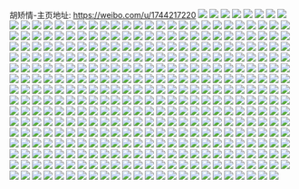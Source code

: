胡矫情-主页地址: https://weibo.com/u/1744217220 
![](https://wx4.sinaimg.cn/mw2000/67f6a484ly1h9gc7r0bowj22802yox6r.jpg) 
![](https://wx4.sinaimg.cn/mw2000/67f6a484ly1h9gc7okam2j227h2y07wl.jpg) 
![](https://wx4.sinaimg.cn/mw2000/67f6a484ly1h9gc7uoy23j223w2v41kz.jpg) 
![](https://wx4.sinaimg.cn/mw2000/67f6a484ly1h9gc7x0e7tj22802yob2c.jpg) 
![](https://wx4.sinaimg.cn/mw2000/67f6a484ly1h9gc7syfbej22522uq7wj.jpg) 
![](https://wx4.sinaimg.cn/mw2000/67f6a484ly1h9gc7z0xi4j222x2rwkjo.jpg) 
![](https://wx4.sinaimg.cn/mw2000/67f6a484ly1h9gc80ca4tj23402c0b2a.jpg) 
![](https://wx4.sinaimg.cn/mw2000/67f6a484ly1h9gc7zs78gj22ps1j0qv5.jpg) 
![](https://wx4.sinaimg.cn/mw2000/67f6a484ly1h9gc844imqj22802yo4qt.jpg) 
![](https://wx4.sinaimg.cn/mw2000/67f6a484ly1h0gqmrh3s8j22yo2804qt.jpg) 
![](https://wx4.sinaimg.cn/mw2000/67f6a484ly1h0gqmt24nhj234022ohdt.jpg) 
![](https://wx4.sinaimg.cn/mw2000/67f6a484ly1h0gqmwwr4kj22yo280qv8.jpg) 
![](https://wx4.sinaimg.cn/mw2000/67f6a484ly1h0gqmy10otj234022oqv5.jpg) 
![](https://wx4.sinaimg.cn/mw2000/67f6a484ly1h0gqn11879j22802yo4qs.jpg) 
![](https://wx4.sinaimg.cn/mw2000/67f6a484ly1h0gqn1yoprj234022ohdt.jpg) 
![](https://wx4.sinaimg.cn/mw2000/67f6a484ly1gzr8099sljj21w02in7wi.jpg) 
![](https://wx4.sinaimg.cn/mw2000/67f6a484ly1gzr80d9gq9j22802yo1l0.jpg) 
![](https://wx4.sinaimg.cn/mw2000/67f6a484ly1gzr80jr6rzj22m91ymx6p.jpg) 
![](https://wx4.sinaimg.cn/mw2000/67f6a484ly1gvbteokuezj22c0340e83.jpg) 
![](https://wx4.sinaimg.cn/mw2000/001U2yzOly1gv22wr878ej629c1p0qv502.jpg) 
![](https://wx4.sinaimg.cn/mw2000/001U2yzOly1gv22wq582kj61yj1gw4qp02.jpg) 
![](https://wx4.sinaimg.cn/mw2000/001U2yzOly1gv22wrobyfj61yj1gw1h602.jpg) 
![](https://wx4.sinaimg.cn/mw2000/001U2yzOly1gv22wnqwq3j61yj1gw4qp02.jpg) 
![](https://wx4.sinaimg.cn/mw2000/001U2yzOly1gv22wp41srj63402c0e8202.jpg) 
![](https://wx4.sinaimg.cn/mw2000/001U2yzOly1gv22wtblzcj62c03401kz02.jpg) 
![](https://wx4.sinaimg.cn/mw2000/001U2yzOly1guk05ab30dj62c0340kjl02.jpg) 
![](https://wx4.sinaimg.cn/mw2000/001U2yzOly1guk05cnahjj62802yob2b02.jpg) 
![](https://wx4.sinaimg.cn/mw2000/001U2yzOly1guezzbf47sj61w02iox6q02.jpg) 
![](https://wx4.sinaimg.cn/mw2000/001U2yzOly1guezzc6sg7j61w02ionpd02.jpg) 
![](https://wx4.sinaimg.cn/mw2000/001U2yzOly1guezzal5bfj61w02iokjm02.jpg) 
![](https://wx4.sinaimg.cn/mw2000/001U2yzOly1gu4hzzzk5nj62802yonpf02.jpg) 
![](https://wx4.sinaimg.cn/mw2000/001U2yzOly1gu4i01j6wdj62802yob2b02.jpg) 
![](https://wx4.sinaimg.cn/mw2000/001U2yzOly1gu4i01z60uj60y019cn5z02.jpg) 
![](https://wx4.sinaimg.cn/mw2000/001U2yzOly1gu4i042io2j62802yonpf02.jpg) 
![](https://wx4.sinaimg.cn/mw2000/001U2yzOly1gu4i05x3kuj62802yoqv702.jpg) 
![](https://wx4.sinaimg.cn/mw2000/001U2yzOly1gu4i084xe4j62802yokjn02.jpg) 
![](https://wx4.sinaimg.cn/mw2000/001U2yzOly1gu4hzyd5xwj62802yonpf02.jpg) 
![](https://wx4.sinaimg.cn/mw2000/001U2yzOly1gu4i0adlglj62802yob2c02.jpg) 
![](https://wx4.sinaimg.cn/mw2000/001U2yzOly1gu4i0bl3oej62c0340u0y02.jpg) 
![](https://wx4.sinaimg.cn/mw2000/001U2yzOly1gtpccgvcpnj629y2w7npe02.jpg) 
![](https://wx4.sinaimg.cn/mw2000/67f6a484gy1gokdmks73pj22c03401kx.jpg) 
![](https://wx4.sinaimg.cn/mw2000/67f6a484gy1gokdmjnpasj21w02ioe82.jpg) 
![](https://wx4.sinaimg.cn/mw2000/67f6a484ly1gocw0axozrj21v52hj1ky.jpg) 
![](https://wx4.sinaimg.cn/mw2000/67f6a484ly1gocw0fzugcj21bw1rve81.jpg) 
![](https://wx4.sinaimg.cn/mw2000/67f6a484ly1gocw0hj12bj222y2rxnpe.jpg) 
![](https://wx4.sinaimg.cn/mw2000/67f6a484ly1gocw36jjbtj213u0tukjl.jpg) 
![](https://wx4.sinaimg.cn/mw2000/67f6a484ly1gocw0txl97j21w02io4qq.jpg) 
![](https://wx4.sinaimg.cn/mw2000/67f6a484ly1gocw0itp3hj23402c0qv5.jpg) 
![](https://wx4.sinaimg.cn/mw2000/67f6a484ly1gocw09b4amj22c03404qq.jpg) 
![](https://wx4.sinaimg.cn/mw2000/67f6a484ly1gocw0clsdcj22c0340u0x.jpg) 
![](https://wx4.sinaimg.cn/mw2000/67f6a484ly1gocw0el4jtj23402c0kjl.jpg) 
![](https://wx4.sinaimg.cn/mw2000/67f6a484ly1gnya89uhwjj22c03404qr.jpg) 
![](https://wx4.sinaimg.cn/mw2000/67f6a484ly1gnu27goozdj20tu13uhdu.jpg) 
![](https://wx4.sinaimg.cn/mw2000/67f6a484ly1gnonfaf0cbj22yo2801la.jpg) 
![](https://wx4.sinaimg.cn/mw2000/67f6a484ly1gnonfhtv83j22yo280qvf.jpg) 
![](https://wx4.sinaimg.cn/mw2000/67f6a484ly1gnoni2sor7j22ip1w01kz.jpg) 
![](https://wx4.sinaimg.cn/mw2000/67f6a484ly1gnonr5qdkxj20u01401ky.jpg) 
![](https://wx4.sinaimg.cn/mw2000/67f6a484ly1gnonfisfgzj23402c0npd.jpg) 
![](https://wx4.sinaimg.cn/mw2000/67f6a484ly1gnoni0omudj22802yoe8e.jpg) 
![](https://wx4.sinaimg.cn/mw2000/67f6a484ly1gnonfe97c4j22802yo1l8.jpg) 
![](https://wx4.sinaimg.cn/mw2000/67f6a484ly1gnonhw4knjj22802yoe8c.jpg) 
![](https://wx4.sinaimg.cn/mw2000/67f6a484ly1gnonirizfxj22802yob2k.jpg) 
![](https://wx4.sinaimg.cn/mw2000/67f6a484ly1gni9cuoas5j22c03401ky.jpg) 
![](https://wx4.sinaimg.cn/mw2000/67f6a484ly1gmofd6s9n7j22c0340kjm.jpg) 
![](https://wx4.sinaimg.cn/mw2000/67f6a484ly1gmofegbjo3j22c0340u0y.jpg) 
![](https://wx4.sinaimg.cn/mw2000/67f6a484ly1gmg8cjb0jsj22c0340hdu.jpg) 
![](https://wx4.sinaimg.cn/mw2000/67f6a484ly1gmbhhakf00j22c0340b29.jpg) 
![](https://wx4.sinaimg.cn/mw2000/67f6a484ly1gkjte5astxj23402c0qv6.jpg) 
![](https://wx4.sinaimg.cn/mw2000/67f6a484ly1gk7agsqc56j22802yob2c.jpg) 
![](https://wx4.sinaimg.cn/mw2000/67f6a484ly1gk3vloptsyj22c0340qv8.jpg) 
![](https://wx4.sinaimg.cn/mw2000/67f6a484ly1gk3vlsdbo3j22c0340kjn.jpg) 
![](https://wx4.sinaimg.cn/mw2000/67f6a484ly1gk3vlqh3s7j22c0340e83.jpg) 
![](https://wx4.sinaimg.cn/mw2000/67f6a484ly1gk3vlulfkmj23402c0e86.jpg) 
![](https://wx4.sinaimg.cn/mw2000/67f6a484ly1gk3vlx46e9j22c03401l1.jpg) 
![](https://wx4.sinaimg.cn/mw2000/67f6a484ly1gk3vlz2gu9j22c0340kjp.jpg) 
![](https://wx4.sinaimg.cn/mw2000/67f6a484ly1gk3vm154auj23402c0kjp.jpg) 
![](https://wx4.sinaimg.cn/mw2000/67f6a484ly1gk3vm3fppoj23402c0npg.jpg) 
![](https://wx4.sinaimg.cn/mw2000/67f6a484ly1gk3vm6euryj23402c0b2d.jpg) 
![](https://wx4.sinaimg.cn/mw2000/67f6a484ly1gjxwsf1g77j20u0140u0x.jpg) 
![](https://wx4.sinaimg.cn/mw2000/67f6a484ly1gjxwsfp418j22c0340e82.jpg) 
![](https://wx4.sinaimg.cn/mw2000/67f6a484ly1gjxwsd1x4qj22c0340qv5.jpg) 
![](https://wx4.sinaimg.cn/mw2000/67f6a484ly1gjvqmzihaoj21yj2m1hdu.jpg) 
![](https://wx4.sinaimg.cn/mw2000/67f6a484ly1gjvqn13avaj222b2r21kz.jpg) 
![](https://wx4.sinaimg.cn/mw2000/67f6a484ly1gjvqn2h3djj21o02804qq.jpg) 
![](https://wx4.sinaimg.cn/mw2000/67f6a484ly1gjtvst8ka9j22io1pyhdu.jpg) 
![](https://wx4.sinaimg.cn/mw2000/67f6a484ly1gjtvsvyxmij22io1ogb2b.jpg) 
![](https://wx4.sinaimg.cn/mw2000/67f6a484ly1gjtvsx9rhtj22io1rahdu.jpg) 
![](https://wx4.sinaimg.cn/mw2000/67f6a484ly1gjtvtdre7dj24802tc1l2.jpg) 
![](https://wx4.sinaimg.cn/mw2000/67f6a484ly1gjtvtkut6tj22c0340e84.jpg) 
![](https://wx4.sinaimg.cn/mw2000/67f6a484ly1gjtvt2ysavj24802tc1l4.jpg) 
![](https://wx4.sinaimg.cn/mw2000/67f6a484ly1gjtvt01r5vj21og2iokjm.jpg) 
![](https://wx4.sinaimg.cn/mw2000/67f6a484ly1gjtvtabdejj22io1qm7wi.jpg) 
![](https://wx4.sinaimg.cn/mw2000/67f6a484ly1gjtvsqrma0j22io1s2x6p.jpg) 
![](https://wx4.sinaimg.cn/mw2000/67f6a484ly1gjtvsys12tj22io1qu7wi.jpg) 
![](https://wx4.sinaimg.cn/mw2000/67f6a484ly1gjtvt4pcj1j22io1qiu0y.jpg) 
![](https://wx4.sinaimg.cn/mw2000/67f6a484ly1gjtvt6ikbxj22io1rue82.jpg) 
![](https://wx4.sinaimg.cn/mw2000/67f6a484ly1gjtvthj539j24802tche1.jpg) 
![](https://wx4.sinaimg.cn/mw2000/67f6a484ly1gjtvt7zib5j22io1pyb2a.jpg) 
![](https://wx4.sinaimg.cn/mw2000/67f6a484ly1gjtvt969xxj22io1peb2a.jpg) 
![](https://wx4.sinaimg.cn/mw2000/67f6a484ly1gjs01zxes9j20v90iwdin.jpg) 
![](https://wx4.sinaimg.cn/mw2000/67f6a484ly1gjriz31dzrj23402c0b29.jpg) 
![](https://wx4.sinaimg.cn/mw2000/67f6a484ly1gjrizyk37qj20u01404qq.jpg) 
![](https://wx4.sinaimg.cn/mw2000/67f6a484ly1gjooc626khj21o71o74qq.jpg) 
![](https://wx4.sinaimg.cn/mw2000/67f6a484ly1gjooeobxpuj210g10g182.jpg) 
![](https://wx4.sinaimg.cn/mw2000/67f6a484ly1gjnt5sxbhuj20u00u0b29.jpg) 
![](https://wx4.sinaimg.cn/mw2000/67f6a484ly1gji5jq32n6j22802you18.jpg) 
![](https://wx4.sinaimg.cn/mw2000/67f6a484ly1gjea0caqrxj23402c0x6p.jpg) 
![](https://wx4.sinaimg.cn/mw2000/67f6a484ly1gj6bvuldr1j24802tce84.jpg) 
![](https://wx4.sinaimg.cn/mw2000/67f6a484ly1gj6bvzfa21j24802tcb2d.jpg) 
![](https://wx4.sinaimg.cn/mw2000/67f6a484ly1gj6bw21ubdj24802tce85.jpg) 
![](https://wx4.sinaimg.cn/mw2000/67f6a484ly1gj6bw6mhojj24802tcb2d.jpg) 
![](https://wx4.sinaimg.cn/mw2000/67f6a484ly1gj6buhc4ukj22802yohe5.jpg) 
![](https://wx4.sinaimg.cn/mw2000/67f6a484ly1gj6bw4g86ej24802tc7wl.jpg) 
![](https://wx4.sinaimg.cn/mw2000/67f6a484ly1gj6bvhpr6lj22tc480b2c.jpg) 
![](https://wx4.sinaimg.cn/mw2000/67f6a484ly1gj6bw8l96qj24802tckjo.jpg) 
![](https://wx4.sinaimg.cn/mw2000/67f6a484ly1gj6bvpbrmjj22tc480x6r.jpg) 
![](https://wx4.sinaimg.cn/mw2000/67f6a484ly1gj52g679n9j21w02ionpe.jpg) 
![](https://wx4.sinaimg.cn/mw2000/67f6a484ly1gj52gk3cyzj21w02iokjm.jpg) 
![](https://wx4.sinaimg.cn/mw2000/67f6a484ly1gj52g8sytmj21c41s5b1l.jpg) 
![](https://wx4.sinaimg.cn/mw2000/67f6a484ly1gj52gdef2oj22io1w0kjl.jpg) 
![](https://wx4.sinaimg.cn/mw2000/67f6a484ly1gixhbthxt0j22io1oghdt.jpg) 
![](https://wx4.sinaimg.cn/mw2000/67f6a484ly1gixhbyjs0dj21og2ioqv5.jpg) 
![](https://wx4.sinaimg.cn/mw2000/67f6a484ly1gixhc42ihjj21m32iokjl.jpg) 
![](https://wx4.sinaimg.cn/mw2000/67f6a484ly1gixhcaupz6j21m32iob2a.jpg) 
![](https://wx4.sinaimg.cn/mw2000/67f6a484ly1gixhbp1fcoj21mn2iou0x.jpg) 
![](https://wx4.sinaimg.cn/mw2000/67f6a484ly1gixhcf47edj22io1ogkjl.jpg) 
![](https://wx4.sinaimg.cn/mw2000/67f6a484ly1gixhck2rd0j22io1qmqv5.jpg) 
![](https://wx4.sinaimg.cn/mw2000/67f6a484ly1gixhcqzuf9j21mr2io000.jpg) 
![](https://wx4.sinaimg.cn/mw2000/67f6a484ly1gixhgz3kljj21og2iou0x.jpg) 
![](https://wx4.sinaimg.cn/mw2000/67f6a484ly1giuvdxu05bj20v91vo7wh.jpg) 
![](https://wx4.sinaimg.cn/mw2000/67f6a484ly1giuvdx4qloj22802yohdw.jpg) 
![](https://wx4.sinaimg.cn/mw2000/67f6a484ly1giuvj612bnj20u00tyaip.jpg) 
![](https://wx4.sinaimg.cn/mw2000/67f6a484ly1giuvilxmvmj21w02iokjn.jpg) 
![](https://wx4.sinaimg.cn/mw2000/67f6a484ly1gir33nlplvj20mi0u01kx.jpg) 
![](https://wx4.sinaimg.cn/mw2000/67f6a484ly1gir33qs6ycj22802yoe8b.jpg) 
![](https://wx4.sinaimg.cn/mw2000/67f6a484ly1giqa7cg7fkj22bc1qi7wh.jpg) 
![](https://wx4.sinaimg.cn/mw2000/67f6a484ly1gipcnzsjlmj22802yoe82.jpg) 
![](https://wx4.sinaimg.cn/mw2000/67f6a484ly1gipco1ajfsj23402c0hdu.jpg) 
![](https://wx4.sinaimg.cn/mw2000/67f6a484ly1gipco286kaj23402c0b2a.jpg) 
![](https://wx4.sinaimg.cn/mw2000/67f6a484ly1gipco34lg0j23402c0e82.jpg) 
![](https://wx4.sinaimg.cn/mw2000/67f6a484ly1gipco4ql72j2249249npe.jpg) 
![](https://wx4.sinaimg.cn/mw2000/67f6a484ly1gipcobwoasj22802yoe8e.jpg) 
![](https://wx4.sinaimg.cn/mw2000/67f6a484ly1gipcoeb60sj21400u0kjl.jpg) 
![](https://wx4.sinaimg.cn/mw2000/67f6a484ly1gipcofcms5j213u0tuu0x.jpg) 
![](https://wx4.sinaimg.cn/mw2000/67f6a484ly1gipcofr6qfj20u0140n4f.jpg) 
![](https://wx4.sinaimg.cn/mw2000/67f6a484ly1giolzyglguj20v91rb7ix.jpg) 
![](https://wx4.sinaimg.cn/mw2000/67f6a484ly1gimg2i1k7qj22c04o0kjq.jpg) 
![](https://wx4.sinaimg.cn/mw2000/67f6a484ly1giiheu8d21j20so0jcjt5.jpg) 
![](https://wx4.sinaimg.cn/mw2000/67f6a484ly1gig2nnv9iwj244z2yoqv7.jpg) 
![](https://wx4.sinaimg.cn/mw2000/67f6a484ly1gifl6wgfi0j22w10r21kx.jpg) 
![](https://wx4.sinaimg.cn/mw2000/67f6a484ly1gibldmiqv6j22bi1o04qq.jpg) 
![](https://wx4.sinaimg.cn/mw2000/67f6a484ly1gi6i102szij22f00v41kx.jpg) 
![](https://wx4.sinaimg.cn/mw2000/67f6a484ly1ghdu6x8br0j22c03401l0.jpg) 
![](https://wx4.sinaimg.cn/mw2000/67f6a484ly1ghdu6yuc1hj22c0340qv7.jpg) 
![](https://wx4.sinaimg.cn/mw2000/67f6a484ly1ghdu70gn64j23402c0e83.jpg) 
![](https://wx4.sinaimg.cn/mw2000/67f6a484ly1ghdu71yttrj23402c0b2b.jpg) 
![](https://wx4.sinaimg.cn/mw2000/67f6a484ly1gh8z8zy0i8j225g25gb2a.jpg) 
![](https://wx4.sinaimg.cn/mw2000/67f6a484ly1gh8z8yhj1xj2271271u0x.jpg) 
![](https://wx4.sinaimg.cn/mw2000/67f6a484ly1ggn9a82gnpj20u0140ahw.jpg) 
![](https://wx4.sinaimg.cn/mw2000/67f6a484ly1ggn9abdqkxj20u0140k4u.jpg) 
![](https://wx4.sinaimg.cn/mw2000/67f6a484ly1ggn9aee7zfj20u0140qh9.jpg) 
![](https://wx4.sinaimg.cn/mw2000/67f6a484ly1ggn9ai0lh5j20u014010n.jpg) 
![](https://wx4.sinaimg.cn/mw2000/67f6a484ly1ggn9alrpdvj21400u0dvh.jpg) 
![](https://wx4.sinaimg.cn/mw2000/67f6a484ly1ggn9angdaxj20u0140tkg.jpg) 
![](https://wx4.sinaimg.cn/mw2000/67f6a484ly1ggn9a6dvd4j20u01404d0.jpg) 
![](https://wx4.sinaimg.cn/mw2000/67f6a484ly1ggn9aps9jyj20u0140ak4.jpg) 
![](https://wx4.sinaimg.cn/mw2000/67f6a484ly1ggn9atlxxgj20u01404gj.jpg) 
![](https://wx4.sinaimg.cn/mw2000/67f6a484ly1ggm4l3xrrfj20u0140nao.jpg) 
![](https://wx4.sinaimg.cn/mw2000/67f6a484ly1ggm4l50aalj20u0140h4c.jpg) 
![](https://wx4.sinaimg.cn/mw2000/67f6a484ly1ggknk6ovtcj21yo1h0b29.jpg) 
![](https://wx4.sinaimg.cn/mw2000/67f6a484ly1ggknk7j3vaj21n51n5hdt.jpg) 
![](https://wx4.sinaimg.cn/mw2000/67f6a484ly1ggknk5yds4j21hl1zge81.jpg) 
![](https://wx4.sinaimg.cn/mw2000/67f6a484ly1ggknk8n700j21go1y87wh.jpg) 
![](https://wx4.sinaimg.cn/mw2000/67f6a484ly1ggckfs0r1qj21sr2ecu0x.jpg) 
![](https://wx4.sinaimg.cn/mw2000/67f6a484ly1gdwnxzblr7j21o029xb2b.jpg) 
![](https://wx4.sinaimg.cn/mw2000/67f6a484ly1gdwnxw5qsxj21is2iob2b.jpg) 
![](https://wx4.sinaimg.cn/mw2000/67f6a484ly3gdmfh8e2ezj216o1kwb29.jpg) 
![](https://wx4.sinaimg.cn/mw2000/67f6a484ly3gdcwcm8ja5j20wg0ibqcg.jpg) 
![](https://wx4.sinaimg.cn/mw2000/67f6a484ly3gdcwcm55e7j20er08cafb.jpg) 
![](https://wx4.sinaimg.cn/mw2000/67f6a484ly3gd3u0mar5nj21kw11x1kx.jpg) 
![](https://wx4.sinaimg.cn/mw2000/67f6a484ly3gcj7p2mg9nj20zk0zk4el.jpg) 
![](https://wx4.sinaimg.cn/mw2000/67f6a484ly3gc7g9kn6m0j20qo0zkdvj.jpg) 
![](https://wx4.sinaimg.cn/mw2000/67f6a484ly3gc2ra5qi88j20zk0npwp3.jpg) 
![](https://wx4.sinaimg.cn/mw2000/67f6a484ly1gbn4kjbyd4j20o80gotdq.jpg) 
![](https://wx4.sinaimg.cn/mw2000/67f6a484ly3gb82s1fmlgj20zk0zk1kx.jpg) 
![](https://wx4.sinaimg.cn/mw2000/67f6a484ly3gb82s17tgkj20zk0zk7nh.jpg) 
![](https://wx4.sinaimg.cn/mw2000/67f6a484ly3gb82s1dlkrj20zk0zk4qi.jpg) 
![](https://wx4.sinaimg.cn/mw2000/67f6a484ly3gax6woazaij20zk0zk4qp.jpg) 
![](https://wx4.sinaimg.cn/mw2000/67f6a484ly3g9tr204rzzj20zk0jznbg.jpg) 
![](https://wx4.sinaimg.cn/mw2000/67f6a484ly3g9nel42cbnj20qo0zk1f3.jpg) 
![](https://wx4.sinaimg.cn/mw2000/67f6a484ly3g9nel47cilj20qo0zkh7v.jpg) 
![](https://wx4.sinaimg.cn/mw2000/67f6a484ly3g9nel40nirj20qo0zkqkz.jpg) 
![](https://wx4.sinaimg.cn/mw2000/67f6a484ly3g9nel4fs9dj20qo0zkh4e.jpg) 
![](https://wx4.sinaimg.cn/mw2000/67f6a484ly3g9nel4p5kdj20qo0zkkcw.jpg) 
![](https://wx4.sinaimg.cn/mw2000/67f6a484ly3g9nel4neqej20qn0zk4i6.jpg) 
![](https://wx4.sinaimg.cn/mw2000/67f6a484gy3g8wd06adhij20mi0u04bl.jpg) 
![](https://wx4.sinaimg.cn/mw2000/67f6a484ly3g8iyz1qlugj20mk0u0qfu.jpg) 
![](https://wx4.sinaimg.cn/mw2000/67f6a484ly3g8iyz1oilaj20ml0u0k75.jpg) 
![](https://wx4.sinaimg.cn/mw2000/67f6a484ly3g8iyz1qrhvj20ml0u0h13.jpg) 
![](https://wx4.sinaimg.cn/mw2000/67f6a484ly3g8iyz1xocjj20mk0u0gyu.jpg) 
![](https://wx4.sinaimg.cn/mw2000/67f6a484gy3g86r84x6fvj20u00u0h3f.jpg) 
![](https://wx4.sinaimg.cn/mw2000/67f6a484ly3g851mrcrvrj20mi0u04ep.jpg) 
![](https://wx4.sinaimg.cn/mw2000/67f6a484ly3g7voqkw7f6j20mi0u01kx.jpg) 
![](https://wx4.sinaimg.cn/mw2000/67f6a484ly3g7voqovvqhj20mi0u04p6.jpg) 
![](https://wx4.sinaimg.cn/mw2000/67f6a484ly3g7voqq60zqj20mi0u01kx.jpg) 
![](https://wx4.sinaimg.cn/mw2000/67f6a484ly3g7solyeg62j20u00mihdt.jpg) 
![](https://wx4.sinaimg.cn/mw2000/67f6a484ly3g7som4eiz3j20u00mib29.jpg) 
![](https://wx4.sinaimg.cn/mw2000/67f6a484ly3g7som41tsyj20u00mi1kx.jpg) 
![](https://wx4.sinaimg.cn/mw2000/67f6a484ly3g7som39oo9j20u00mie2r.jpg) 
![](https://wx4.sinaimg.cn/mw2000/67f6a484ly3g7qq4rikmmj20u00k0tv4.jpg) 
![](https://wx4.sinaimg.cn/mw2000/67f6a484ly3g7qq4pzcluj20u00k0tpc.jpg) 
![](https://wx4.sinaimg.cn/mw2000/67f6a484ly3g7qq4r3jqhj20u00k01kx.jpg) 
![](https://wx4.sinaimg.cn/mw2000/67f6a484ly3g7qq4qt76bj20u00k0x5s.jpg) 
![](https://wx4.sinaimg.cn/mw2000/67f6a484ly3g7qq4rctpcj20u00k0wsu.jpg) 
![](https://wx4.sinaimg.cn/mw2000/67f6a484ly3g7p8g0pi49j20u00k0h8s.jpg) 
![](https://wx4.sinaimg.cn/mw2000/67f6a484ly3g7p5nc8o0uj20u00k07sz.jpg) 
![](https://wx4.sinaimg.cn/mw2000/67f6a484ly3g7p5ndb3x5j20u00k0h48.jpg) 
![](https://wx4.sinaimg.cn/mw2000/67f6a484ly3g7p5ndbtoqj20u00k0ngo.jpg) 
![](https://wx4.sinaimg.cn/mw2000/67f6a484ly3g7p5ncyby6j20u00jzhal.jpg) 
![](https://wx4.sinaimg.cn/mw2000/67f6a484ly3g7p5ndhwfoj20u00k0k8x.jpg) 
![](https://wx4.sinaimg.cn/mw2000/67f6a484ly3g7ob1x5e64j20u00k0b29.jpg) 
![](https://wx4.sinaimg.cn/mw2000/67f6a484ly3g7ob1x3vpcj20u00k0awp.jpg) 
![](https://wx4.sinaimg.cn/mw2000/67f6a484ly3g7ob1wmg7lj20u00k01d2.jpg) 
![](https://wx4.sinaimg.cn/mw2000/67f6a484ly3g7ob1yi081j20u00k07ln.jpg) 
![](https://wx4.sinaimg.cn/mw2000/67f6a484ly3g7ob1yekelj20u00k07r9.jpg) 
![](https://wx4.sinaimg.cn/mw2000/67f6a484ly3g7ob1ycrczj20u00k0wwj.jpg) 
![](https://wx4.sinaimg.cn/mw2000/67f6a484ly3g7n7e4cjojj20mi0u0ao8.jpg) 
![](https://wx4.sinaimg.cn/mw2000/67f6a484ly3g7n7e3wmrej20mi0u0x4q.jpg) 
![](https://wx4.sinaimg.cn/mw2000/67f6a484ly3g7n7e3wkjij20mi0u0qs8.jpg) 
![](https://wx4.sinaimg.cn/mw2000/67f6a484ly3g7n7e59e86j20mg0u0tw4.jpg) 
![](https://wx4.sinaimg.cn/mw2000/67f6a484ly3g7n7e5jlckj20mg0u0e54.jpg) 
![](https://wx4.sinaimg.cn/mw2000/67f6a484ly3g7n7e5e5mpj20mi0u04j6.jpg) 
![](https://wx4.sinaimg.cn/mw2000/67f6a484ly3g7n7e6gk6lj20mi0u0ax4.jpg) 
![](https://wx4.sinaimg.cn/mw2000/67f6a484ly3g7klcsn3hmj20u00k0dvb.jpg) 
![](https://wx4.sinaimg.cn/mw2000/67f6a484ly3g7klct9flmj20u00k0qht.jpg) 
![](https://wx4.sinaimg.cn/mw2000/67f6a484ly3g7klcrt014j20u00jzduy.jpg) 
![](https://wx4.sinaimg.cn/mw2000/67f6a484ly3g7klcsikxgj20u00k07kn.jpg) 
![](https://wx4.sinaimg.cn/mw2000/67f6a484ly3g7klct8u7lj20u00k0qki.jpg) 
![](https://wx4.sinaimg.cn/mw2000/67f6a484ly3g7d7a18v5ej20u00u0wyr.jpg) 
![](https://wx4.sinaimg.cn/mw2000/67f6a484ly3g7c01s15cnj20u00u0wz7.jpg) 
![](https://wx4.sinaimg.cn/mw2000/67f6a484ly3g7c01ser0jj20u00u0qps.jpg) 
![](https://wx4.sinaimg.cn/mw2000/67f6a484ly3g7c01t5ft6j20u00u04jm.jpg) 
![](https://wx4.sinaimg.cn/mw2000/67f6a484ly3g7aawiejlgj20mi0u0kae.jpg) 
![](https://wx4.sinaimg.cn/mw2000/67f6a484ly3g78koulu7aj20mi0u0161.jpg) 
![](https://wx4.sinaimg.cn/mw2000/67f6a484ly3g78kouhqpxj20mi0u0dws.jpg) 
![](https://wx4.sinaimg.cn/mw2000/67f6a484ly3g78koxqodaj20mi0u017i.jpg) 
![](https://wx4.sinaimg.cn/mw2000/67f6a484ly3g78kouppvaj20mi0u0dum.jpg) 
![](https://wx4.sinaimg.cn/mw2000/67f6a484ly3g78enyl65fj20mi0u07wh.jpg) 
![](https://wx4.sinaimg.cn/mw2000/67f6a484ly3g78enyw8svj20mh0u04iy.jpg) 
![](https://wx4.sinaimg.cn/mw2000/67f6a484ly3g78enyxz8lj20mi0u01kx.jpg) 
![](https://wx4.sinaimg.cn/mw2000/67f6a484ly3g78enzfa4mj20mi0u0dxi.jpg) 
![](https://wx4.sinaimg.cn/mw2000/67f6a484ly3g78enzfvxrj20mh0u0h8k.jpg) 
![](https://wx4.sinaimg.cn/mw2000/67f6a484ly3g78enzfbn4j20mi0u0dv0.jpg) 
![](https://wx4.sinaimg.cn/mw2000/67f6a484ly3g77h8m3jewj20u00u07wh.jpg) 
![](https://wx4.sinaimg.cn/mw2000/67f6a484ly3g77h8m0jasj20u00u0n79.jpg) 
![](https://wx4.sinaimg.cn/mw2000/67f6a484ly3g77393bz75j20u00u01kx.jpg) 
![](https://wx4.sinaimg.cn/mw2000/67f6a484ly3g77393j9gxj20u00u0hbg.jpg) 
![](https://wx4.sinaimg.cn/mw2000/67f6a484ly3g77393i3jij20u00u01kx.jpg) 
![](https://wx4.sinaimg.cn/mw2000/67f6a484ly3g75vboieetj20mj0u07lr.jpg) 
![](https://wx4.sinaimg.cn/mw2000/67f6a484ly3g73eo3giz3j20mi0u014z.jpg) 
![](https://wx4.sinaimg.cn/mw2000/67f6a484ly3g71975w10aj20u00ifnfs.jpg) 
![](https://wx4.sinaimg.cn/mw2000/67f6a484ly3g71975w7laj20u00ie7pk.jpg) 
![](https://wx4.sinaimg.cn/mw2000/67f6a484ly3g71975ty3lj20u00iewut.jpg) 
![](https://wx4.sinaimg.cn/mw2000/67f6a484ly3g719764n7rj20u00ie4iz.jpg) 
![](https://wx4.sinaimg.cn/mw2000/67f6a484ly3g719764l5oj20u00iedy2.jpg) 
![](https://wx4.sinaimg.cn/mw2000/67f6a484ly3g719766cpyj20u00ieqib.jpg) 
![](https://wx4.sinaimg.cn/mw2000/67f6a484ly3g6xoix0dqwj20mi0u0neh.jpg) 
![](https://wx4.sinaimg.cn/mw2000/67f6a484gy3g6wjj96iomj20mh0u0dvg.jpg) 
![](https://wx4.sinaimg.cn/mw2000/67f6a484gy3g6wjj7bgn3j20mh0u0akx.jpg) 
![](https://wx4.sinaimg.cn/mw2000/67f6a484gy3g6vix9vyy9j20u00u01kx.jpg) 
![](https://wx4.sinaimg.cn/mw2000/67f6a484gy3g6vixa0xfkj20u00u0twk.jpg) 
![](https://wx4.sinaimg.cn/mw2000/67f6a484gy3g6ujveq2psj20u00loqt1.jpg) 
![](https://wx4.sinaimg.cn/mw2000/67f6a484gy3g6ujver2t6j20u00lowrs.jpg) 
![](https://wx4.sinaimg.cn/mw2000/67f6a484gy3g6uh0zdxrfj20u00u0b29.jpg) 
![](https://wx4.sinaimg.cn/mw2000/67f6a484gy3g6teha8mzsj20u00u0h4n.jpg) 
![](https://wx4.sinaimg.cn/mw2000/67f6a484ly3g6skkj86ayj20mi0u0tn5.jpg) 
![](https://wx4.sinaimg.cn/mw2000/67f6a484ly3g6rw5igr6fj20ty0u0kem.jpg) 
![](https://wx4.sinaimg.cn/mw2000/67f6a484ly3g6pn0e86ijj20u00u07ct.jpg) 
![](https://wx4.sinaimg.cn/mw2000/67f6a484ly3g6pn0f1v6hj20u00u0qgx.jpg) 
![](https://wx4.sinaimg.cn/mw2000/67f6a484ly3g6owmnb4k5j20u00u04qc.jpg) 
![](https://wx4.sinaimg.cn/mw2000/67f6a484ly3g6ns8caz1rj20u00mikad.jpg) 
![](https://wx4.sinaimg.cn/mw2000/67f6a484ly3g6ns8cbl9kj20u00midwd.jpg) 
![](https://wx4.sinaimg.cn/mw2000/67f6a484ly3g6ns8ca2x3j20u00mh4fx.jpg) 
![](https://wx4.sinaimg.cn/mw2000/67f6a484ly3g6ns8cj44wj20u00mhtoe.jpg) 
![](https://wx4.sinaimg.cn/mw2000/67f6a484ly3g6ns8clqcsj20u00mincp.jpg) 
![](https://wx4.sinaimg.cn/mw2000/67f6a484ly3g6ns8csmmtj20u00mi7ez.jpg) 
![](https://wx4.sinaimg.cn/mw2000/67f6a484ly3g6ns8d01icj20u00mi1hl.jpg) 
![](https://wx4.sinaimg.cn/mw2000/67f6a484ly3g6ns8d16b3j20u00miwxk.jpg) 
![](https://wx4.sinaimg.cn/mw2000/67f6a484ly1g6nfraoy7hj20u01h94do.jpg) 
![](https://wx4.sinaimg.cn/mw2000/67f6a484ly3g6nfq7o7ozj20u00jz4nd.jpg) 
![](https://wx4.sinaimg.cn/mw2000/67f6a484ly3g6nfqcdc2gj20u00k0wxe.jpg) 
![](https://wx4.sinaimg.cn/mw2000/67f6a484ly3g6nfqarw2ij20u00k0qrp.jpg) 
![](https://wx4.sinaimg.cn/mw2000/67f6a484ly3g6nfqd8k9uj20u00jztsp.jpg) 
![](https://wx4.sinaimg.cn/mw2000/67f6a484ly3g6nfqf6f8lj20u00k0nnh.jpg) 
![](https://wx4.sinaimg.cn/mw2000/67f6a484ly3g6nfqgz2txj20u00k07r3.jpg) 
![](https://wx4.sinaimg.cn/mw2000/67f6a484ly3g6nfqhwhkoj20u00jze37.jpg) 
![](https://wx4.sinaimg.cn/mw2000/67f6a484ly3g6nfqiivbbj20u00k01dc.jpg) 
![](https://wx4.sinaimg.cn/mw2000/67f6a484ly3g6nfqkjtw6j20u00k01g7.jpg) 
![](https://wx4.sinaimg.cn/mw2000/67f6a484ly1g6nfeun5e7j20u01luwk8.jpg) 
![](https://wx4.sinaimg.cn/mw2000/67f6a484ly3g6nf4peek1j20mi0u0aqz.jpg) 
![](https://wx4.sinaimg.cn/mw2000/67f6a484ly3g6nf4p8j9mj20mi0u0duy.jpg) 
![](https://wx4.sinaimg.cn/mw2000/67f6a484ly3g6nf4p3ffij20mi0u0duw.jpg) 
![](https://wx4.sinaimg.cn/mw2000/67f6a484ly3g6nf4s5eadj20mi0u0dxz.jpg) 
![](https://wx4.sinaimg.cn/mw2000/67f6a484ly3g6nf4rgonvj20mi0u0h3e.jpg) 
![](https://wx4.sinaimg.cn/mw2000/67f6a484ly3g6nf4sgc3vj20mh0u0nip.jpg) 
![](https://wx4.sinaimg.cn/mw2000/67f6a484ly3g6nf4v91kqj20mi0u0x57.jpg) 
![](https://wx4.sinaimg.cn/mw2000/67f6a484ly3g6nf4wetfcj20mh0u0noj.jpg) 
![](https://wx4.sinaimg.cn/mw2000/67f6a484ly3g6nf4vl90aj20mi0u0dzo.jpg) 
![](https://wx4.sinaimg.cn/mw2000/67f6a484ly1g31aghwszcj21d71y1e5a.jpg) 
![](https://wx4.sinaimg.cn/mw2000/67f6a484ly1g31agj25h3j21k122p4qp.jpg) 
![](https://wx4.sinaimg.cn/mw2000/67f6a484ly1g31agkyk5sj21w02ioe82.jpg) 
![](https://wx4.sinaimg.cn/mw2000/67f6a484ly1g31aghcqtdj21a71po4qp.jpg) 
![](https://wx4.sinaimg.cn/mw2000/67f6a484ly1g31agp4kw8j22io1tunpe.jpg) 
![](https://wx4.sinaimg.cn/mw2000/67f6a484ly1g31agmpddjj22io1ywe81.jpg) 
![](https://wx4.sinaimg.cn/mw2000/67f6a484ly1g31agr9oa0j21m41m4b29.jpg) 
![](https://wx4.sinaimg.cn/mw2000/67f6a484ly1g31agnl4q4j21ft25p7wh.jpg) 
![](https://wx4.sinaimg.cn/mw2000/67f6a484ly1g31agqdynwj22cg26rnpe.jpg) 
![](https://wx4.sinaimg.cn/mw2000/67f6a484ly1g1xklintfgj22cg26rnpe.jpg) 
![](https://wx4.sinaimg.cn/mw2000/67f6a484ly1g1xklh2cb6j227k1no4qq.jpg) 
![](https://wx4.sinaimg.cn/mw2000/67f6a484ly1g1xkljh603j21l916yhdt.jpg) 
![](https://wx4.sinaimg.cn/mw2000/67f6a484ly1g1xklmckqwj22io1u6b2a.jpg) 
![](https://wx4.sinaimg.cn/mw2000/67f6a484ly1g1xklnu7u0j21m41m4b29.jpg) 
![](https://wx4.sinaimg.cn/mw2000/67f6a484ly1g1xklpsvy5j22371jgu0y.jpg) 
![](https://wx4.sinaimg.cn/mw2000/67f6a484ly1g1rw8j6omzj21nu2iox6w.jpg) 
![](https://wx4.sinaimg.cn/mw2000/67f6a484ly1g1rw8n273kj21mq2iou12.jpg) 
![](https://wx4.sinaimg.cn/mw2000/67f6a484ly1g1rw86ssxdj21g70zukin.jpg) 
![](https://wx4.sinaimg.cn/mw2000/67f6a484ly1g1rw8fmmbmj20z01hqu0x.jpg) 
![](https://wx4.sinaimg.cn/mw2000/67f6a484ly1g1rw864mdpj21f02ioe83.jpg) 
![](https://wx4.sinaimg.cn/mw2000/67f6a484ly1g1rw8epfeej20z81hq7wi.jpg) 
![](https://wx4.sinaimg.cn/mw2000/67f6a484ly1g1rw8bx6f0j22io1ognph.jpg) 
![](https://wx4.sinaimg.cn/mw2000/67f6a484ly1g1rw8dkcu9j21hc0zkhdu.jpg) 
![](https://wx4.sinaimg.cn/mw2000/67f6a484ly1g1rw87ojqaj20z61hqqv5.jpg) 
![](https://wx4.sinaimg.cn/mw2000/67f6a484ly1g1km3u34hhj21w02io4qr.jpg) 
![](https://wx4.sinaimg.cn/mw2000/67f6a484ly1g1km3zvg4fj22io1w04qv.jpg) 
![](https://wx4.sinaimg.cn/mw2000/67f6a484ly1g1km46nbkwj21w02iou15.jpg) 
![](https://wx4.sinaimg.cn/mw2000/67f6a484ly1g1km48nwgwj21mk27knpe.jpg) 
![](https://wx4.sinaimg.cn/mw2000/67f6a484ly1g1km4csk7hj23402c07wk.jpg) 
![](https://wx4.sinaimg.cn/mw2000/67f6a484ly1g1km4gcaw3j23402c01l1.jpg) 
![](https://wx4.sinaimg.cn/mw2000/67f6a484ly1g1evl8141oj21o02yob2g.jpg) 
![](https://wx4.sinaimg.cn/mw2000/67f6a484ly1g1evlcqpwqj21o02yo4qw.jpg) 
![](https://wx4.sinaimg.cn/mw2000/67f6a484ly1g1evlfkysbj22c0340npg.jpg) 
![](https://wx4.sinaimg.cn/mw2000/67f6a484ly1fwqa2j7josj22c03404qp.jpg) 
![](https://wx4.sinaimg.cn/mw2000/67f6a484ly1ft7y0s4psij21hc0zktmi.jpg) 
![](https://wx4.sinaimg.cn/mw2000/67f6a484ly1ft7y0xcflyj21hc0zkdx6.jpg) 
![](https://wx4.sinaimg.cn/mw2000/67f6a484ly1ft7y0yob8kj21ci0wctp4.jpg) 
![](https://wx4.sinaimg.cn/mw2000/67f6a484ly1ft7y109gelj21hc0zkkbk.jpg) 
![](https://wx4.sinaimg.cn/mw2000/67f6a484ly1ft7y0vm4m8j21hc0zkhdu.jpg) 
![](https://wx4.sinaimg.cn/mw2000/67f6a484ly1ft7y18o372j23vc2kwhdy.jpg) 
![](https://wx4.sinaimg.cn/mw2000/67f6a484ly1ft7y0qtp2yj23vc2kwqv9.jpg) 
![](https://wx4.sinaimg.cn/mw2000/67f6a484ly1ft7y1f2cn3j23vc2kw7wl.jpg) 
![](https://wx4.sinaimg.cn/mw2000/67f6a484ly1ft7y1j9xekj23vc2kwb2c.jpg) 
![](https://wx4.sinaimg.cn/mw2000/67f6a484ly1ft7y01m547j20qo0zkh1l.jpg) 
![](https://wx4.sinaimg.cn/mw2000/67f6a484ly1ft75tm0ecij20qo0zknaj.jpg) 
![](https://wx4.sinaimg.cn/mw2000/67f6a484ly1ft7xzvo2unj20qo0zknc9.jpg) 
![](https://wx4.sinaimg.cn/mw2000/67f6a484ly1ft5jyrqpbsj21400qo48s.jpg) 
![](https://wx4.sinaimg.cn/mw2000/67f6a484ly1ft5jyscewzj21400qoti4.jpg) 
![](https://wx4.sinaimg.cn/mw2000/67f6a484ly1ft5jystrt6j21400qo7h2.jpg) 
![](https://wx4.sinaimg.cn/mw2000/67f6a484ly1ft5jyrdyjzj21400qok23.jpg) 
![](https://wx4.sinaimg.cn/mw2000/67f6a484ly1ft4j0blrz6j21410qndr6.jpg) 
![](https://wx4.sinaimg.cn/mw2000/67f6a484ly1ft4j0a8bj9j21400qotjq.jpg) 
![](https://wx4.sinaimg.cn/mw2000/67f6a484ly1ft4j05q9txj21410qnaoi.jpg) 
![](https://wx4.sinaimg.cn/mw2000/67f6a484ly1ft4j08mjdvj21400qowyf.jpg) 
![](https://wx4.sinaimg.cn/mw2000/67f6a484ly1ft4j0f3u4lj21400qoql0.jpg) 
![](https://wx4.sinaimg.cn/mw2000/67f6a484ly1ft4j0cvphqj21410qnak9.jpg) 
![](https://wx4.sinaimg.cn/mw2000/67f6a484ly1ft3gpziji0j21400qogw3.jpg) 
![](https://wx4.sinaimg.cn/mw2000/67f6a484ly1ft3gptas3kj21400qojvv.jpg) 
![](https://wx4.sinaimg.cn/mw2000/67f6a484ly1ft3gpvpi5uj21400qojz4.jpg) 
![](https://wx4.sinaimg.cn/mw2000/67f6a484ly1ft3gq5qnj2j21400qo10l.jpg) 
![](https://wx4.sinaimg.cn/mw2000/67f6a484ly1ft3gqbn585j21400qon3n.jpg) 
![](https://wx4.sinaimg.cn/mw2000/67f6a484ly1ft3gq8tpxpj21400qo47d.jpg) 
![](https://wx4.sinaimg.cn/mw2000/67f6a484ly1ft3gpruezpj21400qotjq.jpg) 
![](https://wx4.sinaimg.cn/mw2000/67f6a484ly1ft3gq2uj6dj21400qoqb8.jpg) 
![](https://wx4.sinaimg.cn/mw2000/67f6a484ly1ft3gqe0o12j21400qotf0.jpg) 
![](https://wx4.sinaimg.cn/mw2000/67f6a484ly1ft3gnjoo11j21410qn4bz.jpg) 
![](https://wx4.sinaimg.cn/mw2000/67f6a484ly1ft3gntzsrwj21400qon9p.jpg) 
![](https://wx4.sinaimg.cn/mw2000/67f6a484ly1ft3gmj510gj21400qondz.jpg) 
![](https://wx4.sinaimg.cn/mw2000/67f6a484ly1ft3gofa4utj21410qodv7.jpg) 
![](https://wx4.sinaimg.cn/mw2000/67f6a484ly1ft3go5174vj21400qok6j.jpg) 
![](https://wx4.sinaimg.cn/mw2000/67f6a484ly1ft3gonmk6uj21410qon97.jpg) 
![](https://wx4.sinaimg.cn/mw2000/67f6a484ly1ft3gov02dlj21400qogyp.jpg) 
![](https://wx4.sinaimg.cn/mw2000/67f6a484ly1ft3gpaw5ndj21400qonbh.jpg) 
![](https://wx4.sinaimg.cn/mw2000/67f6a484ly1ft3gpnlsgvj20zk0qok4d.jpg) 
